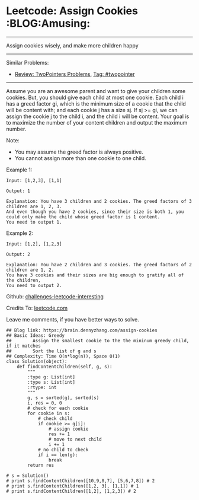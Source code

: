 # Leetcode: Assign Cookies     :BLOG:Amusing:


---

Assign cookies wisely, and make more children happy  

---

Similar Problems:  
-   [Review: TwoPointers Problems](https://brain.dennyzhang.com/review-twopointer), [Tag: #twopointer](https://brain.dennyzhang.com/tag/twopointer)

---

Assume you are an awesome parent and want to give your children some cookies. But, you should give each child at most one cookie. Each child i has a greed factor gi, which is the minimum size of a cookie that the child will be content with; and each cookie j has a size sj. If sj >= gi, we can assign the cookie j to the child i, and the child i will be content. Your goal is to maximize the number of your content children and output the maximum number.  

Note:  
-   You may assume the greed factor is always positive.
-   You cannot assign more than one cookie to one child.

Example 1:  

    Input: [1,2,3], [1,1]
    
    Output: 1
    
    Explanation: You have 3 children and 2 cookies. The greed factors of 3 children are 1, 2, 3. 
    And even though you have 2 cookies, since their size is both 1, you could only make the child whose greed factor is 1 content.
    You need to output 1.

Example 2:  

    Input: [1,2], [1,2,3]
    
    Output: 2
    
    Explanation: You have 2 children and 3 cookies. The greed factors of 2 children are 1, 2. 
    You have 3 cookies and their sizes are big enough to gratify all of the children, 
    You need to output 2.

Github: [challenges-leetcode-interesting](https://github.com/DennyZhang/challenges-leetcode-interesting/tree/master/assign-cookies)  

Credits To: [leetcode.com](https://leetcode.com/problems/assign-cookies/description/)  

Leave me comments, if you have better ways to solve.  

    ## Blog link: https://brain.dennyzhang.com/assign-cookies
    ## Basic Ideas: Greedy
    ##        Assign the smallest cookie to the the mininum greedy child, if it matches
    ##        Sort the list of g and s
    ## Complexity: Time O(n*log(n)), Space O(1)
    class Solution(object):
        def findContentChildren(self, g, s):
            """
            :type g: List[int]
            :type s: List[int]
            :rtype: int
            """
            g, s = sorted(g), sorted(s)
            i, res = 0, 0
            # check for each cookie
            for cookie in s:
                # check child
                if cookie >= g[i]:
                    # assign cookie
                    res += 1
                    # move to next child
                    i += 1
                # no child to check
                if i == len(g):
                    break            
            return res
    
    # s = Solution()
    # print s.findContentChildren([10,9,8,7], [5,6,7,8]) # 2
    # print s.findContentChildren([1,2, 3], [1,1]) # 1
    # print s.findContentChildren([1,2], [1,2,3]) # 2